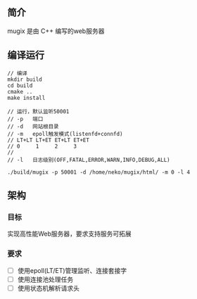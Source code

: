 ## 简介
mugix 是由 C++ 编写的web服务器
## 编译运行
```
// 编译
mkdir build
cd build
cmake ..
make install

// 运行，默认监听50001
// -p   端口
// -d   网站根目录
// -m   epoll触发模式(listenfd+connfd)
// LT+LT LT+ET ET+LT ET+ET
// 0     1     2     3
// 
// -l   日志级别(OFF,FATAL,ERROR,WARN,INFO,DEBUG,ALL)

./build/mugix -p 50001 -d /home/neko/mugix/html/ -m 0 -l 4
```
## 架构
### 目标
实现高性能Web服务器，要求支持服务可拓展
### 要求
- [ ] 使用epoll(LT/ET)管理监听、连接套接字
- [ ] 使用连接池处理任务
- [ ] 使用状态机解析请求头
